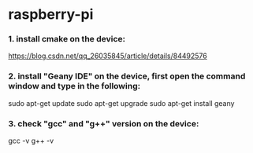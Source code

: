 # raspberry-pi
### 1. install cmake on the device:
https://blog.csdn.net/qq_26035845/article/details/84492576

### 2. install "Geany IDE" on the device, first open the command window and type in the following:
sudo apt-get update
sudo apt-get upgrade
sudo apt-get install geany

### 3. check "gcc" and "g++" version on the device:
gcc -v
g++ -v
